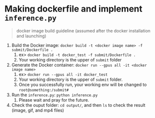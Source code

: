 # Making dockerfile and implement `inference.py` 
> docker image build guideline (assumed after the docker installation and launching)

1. Build the Docker image: `docker build -t <docker image name> -f submit/Dockerfile .` 
   1. ex> `docker build -t docker_test -f submit/Dockerfile .` 
   2. Your working directory is the upper of `submit` folder
2. Generate the Docker container: `docker run --gpus all -it <docker image name>` 
   1. ex> `docker run --gpus all -it docker_test`
   2. Your working directory is the upper of `submit` folder.
   3. Once you successfully run, your working env will be changed to `root@something:/submit#`
3. Run the `inference.py`: `python inference.py`
   1. Please wait and pray for the future.
4. Check the ouput folder: `cd output/`, and then `ls` to check the result (image, gif, and mp4 files)